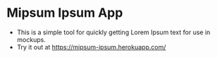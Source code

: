 # Mipsum Ipsum App

- This is a simple tool for quickly getting Lorem Ipsum text for use in mockups. 
-  Try it out at https://mipsum-ipsum.herokuapp.com/
